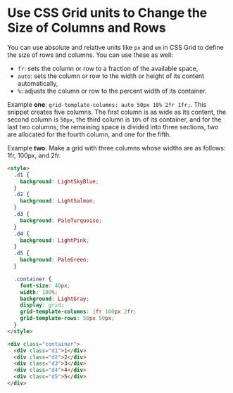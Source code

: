 # Use CSS Grid units to Change the Size of Columns and Rows

You can use absolute and relative units like `px` and `em` in CSS Grid to define the size of rows and columns. You can use these as well:

- `fr`: sets the column or row to a fraction of the available space,
- `auto`: sets the column or row to the width or height of its content automatically,
- `%`: adjusts the column or row to the percent width of its container.

Example **one**: `grid-template-columns: auto 50px 10% 2fr 1fr;`.
This snippet creates five columns. The first column is as wide as its content, the second column is `50px`, the third column is `10%` of its container, and for the last two columns; the remaining space is divided into three sections, two are allocated for the fourth column, and one for the fifth.

Example **two**: Make a grid with three columns whose widths are as follows: 1fr, 100px, and 2fr.

```html
<style>
  .d1 {
    background: LightSkyBlue;
  }
  .d2 {
    background: LightSalmon;
  }
  .d3 {
    background: PaleTurquoise;
  }
  .d4 {
    background: LightPink;
  }
  .d5 {
    background: PaleGreen;
  }

  .container {
    font-size: 40px;
    width: 100%;
    background: LightGray;
    display: grid;
    grid-template-columns: 1fr 100px 2fr;
    grid-template-rows: 50px 50px;
  }
</style>

<div class="container">
  <div class="d1">1</div>
  <div class="d2">2</div>
  <div class="d3">3</div>
  <div class="d4">4</div>
  <div class="d5">5</div>
</div>
```
